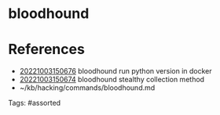# bloodhound

# References
- [20221003150676](/zet/20221003150676/) bloodhound run python version in docker
- [20221003150674](/zet/20221003150674/) bloodhound stealthy collection method
- ~/kb/hacking/commands/bloodhound.md

Tags:
    #assorted

